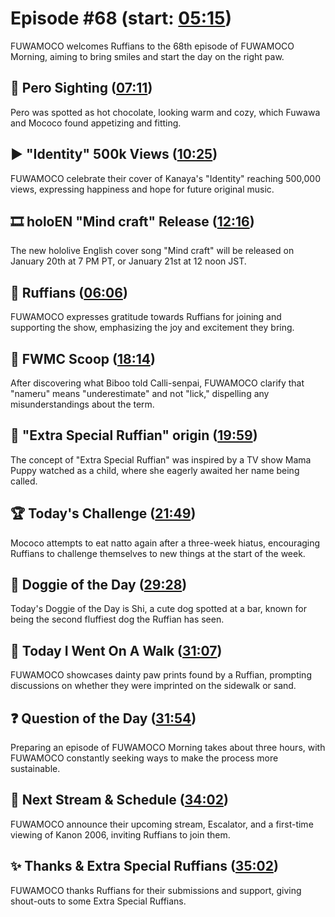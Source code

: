 # Episode #68 (start: [05:15](https://youtu.be/Cedlvs7ur7k?t=05m15s))

FUWAMOCO welcomes Ruffians to the 68th episode of FUWAMOCO Morning, aiming to bring smiles and start the day on the right paw.

## 👀 Pero Sighting ([07:11](https://youtu.be/Cedlvs7ur7k?t=07m11s))

Pero was spotted as hot chocolate, looking warm and cozy, which Fuwawa and Mococo found appetizing and fitting.

## ▶️ "Identity" 500k Views ([10:25](https://youtu.be/Cedlvs7ur7k?t=10m25s))

FUWAMOCO celebrate their cover of Kanaya's "Identity" reaching 500,000 views, expressing happiness and hope for future original music.

## 🎞️ holoEN "Mind craft" Release ([12:16](https://youtu.be/Cedlvs7ur7k?t=12m16s))

The new hololive English cover song "Mind craft" will be released on January 20th at 7 PM PT, or January 21st at 12 noon JST.

## 🐾 Ruffians ([06:06](https://youtu.be/Cedlvs7ur7k?t=06m06s))

FUWAMOCO expresses gratitude towards Ruffians for joining and supporting the show, emphasizing the joy and excitement they bring.

## 🔎 FWMC Scoop ([18:14](https://youtu.be/Cedlvs7ur7k?t=18m14s))

After discovering what Biboo told Calli-senpai, FUWAMOCO clarify that "nameru" means "underestimate" and not "lick," dispelling any misunderstandings about the term.

## 🐾 "Extra Special Ruffian" origin ([19:59](https://youtu.be/Cedlvs7ur7k?t=19m59s))

The concept of "Extra Special Ruffian" was inspired by a TV show Mama Puppy watched as a child, where she eagerly awaited her name being called.

## 🏆 Today's Challenge ([21:49](https://youtu.be/Cedlvs7ur7k?t=21m49s))

Mococo attempts to eat natto again after a three-week hiatus, encouraging Ruffians to challenge themselves to new things at the start of the week.

## 🐶 Doggie of the Day ([29:28](https://youtu.be/Cedlvs7ur7k?t=29m28s))

Today's Doggie of the Day is Shi, a cute dog spotted at a bar, known for being the second fluffiest dog the Ruffian has seen.

## 🚶 Today I Went On A Walk ([31:07](https://youtu.be/Cedlvs7ur7k?t=31m07s))

FUWAMOCO showcases dainty paw prints found by a Ruffian, prompting discussions on whether they were imprinted on the sidewalk or sand.

## ❓ Question of the Day ([31:54](https://youtu.be/Cedlvs7ur7k?t=31m54s))

Preparing an episode of FUWAMOCO Morning takes about three hours, with FUWAMOCO constantly seeking ways to make the process more sustainable.

## 📅 Next Stream & Schedule ([34:02](https://youtu.be/Cedlvs7ur7k?t=34m02s))

FUWAMOCO announce their upcoming stream, Escalator, and a first-time viewing of Kanon 2006, inviting Ruffians to join them.

## ✨ Thanks & Extra Special Ruffians ([35:02](https://youtu.be/Cedlvs7ur7k?t=35m02s))

FUWAMOCO thanks Ruffians for their submissions and support, giving shout-outs to some Extra Special Ruffians.

